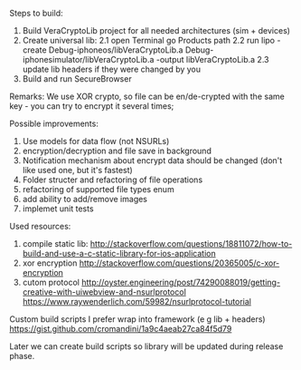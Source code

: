 Steps to build:

1. Build VeraCryptoLib project for all needed architectures (sim + devices)
2. Create universal lib:
	2.1  open Terminal go Products path
	2.2 run lipo -create Debug-iphoneos/libVeraCryptoLib.a Debug-iphonesimulator/libVeraCryptoLib.a -output libVeraCryptoLib.a
	2.3 update lib headers if they were changed by you
3. Build and run SecureBrowser


Remarks:
We use XOR crypto, so file can be en/de-crypted with the same key - you can try to encrypt it several times;



Possible improvements:
1. Use models for data flow (not NSURLs)
2. encryption/decryption and file save in background
3. Notification mechanism about encrypt data should be changed (don't like used one, but it's fastest)
4. Folder structer and refactoring of file operations
5. refactoring of supported file types enum
6. add ability to add/remove images
7. implemet unit tests

Used resources:
1. compile static lib:
http://stackoverflow.com/questions/18811072/how-to-build-and-use-a-c-static-library-for-ios-application
2. xor encryption
http://stackoverflow.com/questions/20365005/c-xor-encryption
3. cutom protocol
http://oyster.engineering/post/74290088019/getting-creative-with-uiwebview-and-nsurlprotocol
https://www.raywenderlich.com/59982/nsurlprotocol-tutorial


Custom build scripts
I prefer wrap into framework (e g lib + headers)
https://gist.github.com/cromandini/1a9c4aeab27ca84f5d79

Later we can create build scripts so library will be updated during release phase.